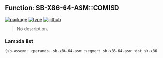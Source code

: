 ## Function: SB-X86-64-ASM::COMISD
[![package](https://img.shields.io/badge/Package-SB--X86--64--ASM-5f9ea0.svg?style=social&colorA=999999)](../) [![type](https://img.shields.io/badge/Type-Function-5f9ea0.svg?style=social&colorA=999999)](../#function) [![github](https://img.shields.io/badge/GitHub-View_the_source-5f9ea0.svg?style=social&colorA=999999&logo=github)](https://github.com/sbcl/sbcl/blob/master/src/compiler/x86-64/insts.lisp/) 

> No description.

### Lambda list
```cl
(sb-assem::.operands. sb-x86-64-asm::segment sb-x86-64-asm::dst sb-x86-64-asm::src)
```
